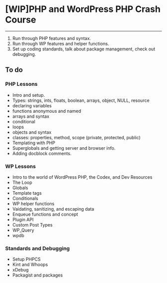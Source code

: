 # [WIP]PHP and WordPress PHP Crash Course
---

1. Run through PHP features and syntax.
2. Run through WP features and helper functions.
3. Set up coding standards, talk about package management, check out debugging.


## To do
### PHP Lessons

- Intro and setup.
- Types: strings, ints, floats, boolean, arrays, object, NULL, resource
- declaring variables
- functions anonymous and named
- arrays and syntax
- conditional
- loops
- objects and syntax
- classes: properties, method, scope (private, protected, public)
- Templating with PHP
- Superglobals and getting server and browser info.
- Adding docblock comments.


### WP Lessons
- Intro to the world of WordPress PHP, the Codex, and Dev Resources
- The Loop
- Globals
- Template tags
- Conditionals
- WP helper functions
- Vaidating, sanitizing, and escaping data
- Enqueue functions and concept
- Plugin API
- Custom Post Types
- WP_Query
- wpdb


### Standards and Debugging
- Setup PHPCS
- Kint and Whoops
- xDebug
- Packagist and packages